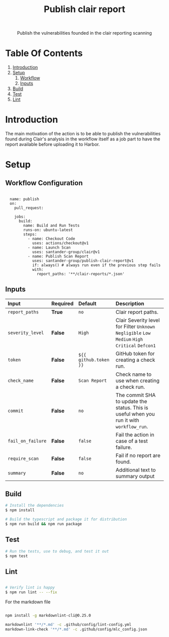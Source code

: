<h1 align="center"> Publish clair report  </h1> <br>

<p align="center">
    Publish the vulnerabilities founded in the clair reporting scanning  
</p>

# Table Of Contents

1. [Introduction](.#introduction)
2. [Setup](.#setup)
   1. [Workflow](.#workflow-configuration)
   2. [Inputs](.#inputs)
3. [Build](.#build)
4. [Test](.#test)
5. [Lint](.#lint)

# Introduction

The main motivation of the action is to be able to publish the vulnerabilities
found during Clair's analysis in the workflow itself as a job part to have the
report available before uploading it to Harbor.

# Setup

## Workflow Configuration

```

  name: publish
  on:
    pull_request:

    jobs:
      build:
        name: Build and Run Tests
        runs-on: ubuntu-latest
        steps:
          - name: Checkout Code
            uses: actions/checkout@v1
          - name: Launch Scan
            uses: santander-group/clair@v1
          - name: Publish Scan Report
            uses: santander-group/publish-clair-report@v1
            if: always() # always run even if the previous step fails
            with:
              report_paths: '**/clair-reports/*.json'
```

## Inputs

| **Input**         | **Required**  | **Default**               | **Description**                                                                                           |
|:---------------   |:-----         |:--------                  |:---------------------------------------------------------------------------------------------------|
| `report_paths`    | **True**      | `no`                      | Clair report paths.                                                                                |
| `severity_level`  | **False**     | `High`                    | Clair Severity level for Filter `Unknown` `Negligible` `Low` `Medium` `High` `Critical` `Defcon1`  |
| `token`           | **False**     | `${{ github.token }}`     | GitHub token for creating a check run.                                                             |
| `check_name`      | **False**     | `Scan Report`             | Check name to use when creating a check run.                                                       |
| `commit`          | **False**     | `no`                      | The commit SHA to update the status. This is useful when you run it with `workflow_run`.           |
| `fail_on_failure` | **False**     | `false`                   | Fail the action in case of a test failure.                                                         |
| `require_scan`    | **False**     | `false`                   | Fail if no report are found.                                                                       |
| `summary       `  | **False**     | `no`                      | Additional text to summary output                                                                  |


## Build

```bash
# Install the dependencies  
$ npm install

# Build the typescript and package it for distribution
$ npm run build && npm run package
```

## Test

```bash
# Run the tests, use to debug, and test it out
$ npm test
```
## Lint

```bash

# Verify lint is happy
$ npm run lint -- --fix

```

For the markdown file 

```bash

npm install -g markdownlint-cli@0.25.0

markdownlint '**/*.md' -c .github/config/lint-config.yml
markdown-link-check '**/*.md' -c .github/config/mlc_config.json

```
